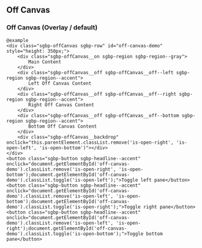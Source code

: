 ## Off Canvas

### Off Canvas (Overlay / default)

    @example
    <div class="sgbp-offCanvas sgbp-row" id="off-canvas-demo" style="height: 350px;">
        <div class="sgbp-offCanvas__on sgbp-region sgbp-region--gray">
            Main Content
        </div>
        <div class="sgbp-offCanvas__off sgbp-offCanvas__off--left sgbp-region sgbp-region--accent">
            Left Off Canvas Content
        </div>
        <div class="sgbp-offCanvas__off sgbp-offCanvas__off--right sgbp-region sgbp-region--accent">
            Right Off Canvas Content
        </div>
        <div class="sgbp-offCanvas__off sgbp-offCanvas__off--bottom sgbp-region sgbp-region--accent">
            Bottom Off Canvas Content
        </div>
        <div class="sgbp-offCanvas__backdrop" onclick="this.parentElement.classList.remove('is-open-right', 'is-open-left', 'is-open-bottom')"></div>
    </div>
    <button class="sgbp-button sgbp-headline--accent" onclick="document.getElementById('off-canvas-demo').classList.remove('is-open-right', 'is-open-bottom');document.getElementById('off-canvas-demo').classList.toggle('is-open-left');">Toggle left pane</button>
    <button class="sgbp-button sgbp-headline--accent" onclick="document.getElementById('off-canvas-demo').classList.remove('is-open-left', 'is-open-bottom');document.getElementById('off-canvas-demo').classList.toggle('is-open-right');">Toggle right pane</button>
    <button class="sgbp-button sgbp-headline--accent" onclick="document.getElementById('off-canvas-demo').classList.remove('is-open-left', 'is-open-right');document.getElementById('off-canvas-demo').classList.toggle('is-open-bottom');">Toggle bottom pane</button>

